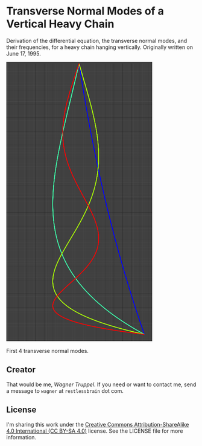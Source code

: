# Transverse Normal Modes of a Vertical Heavy Chain

Derivation of the differential equation, the transverse normal modes, and their frequencies, for a heavy chain hanging vertically. Originally written on June 17, 1995.

![](1st_four_modes.png)

First 4 transverse normal modes.

## Creator

That would be me, _Wagner Truppel_. If you need or want to contact me, send a message to `wagner` at `restlessbrain` dot com.

## License

I'm sharing this work under the [Creative Commons Attribution-ShareAlike 4.0 International (CC BY-SA 4.0)](http://creativecommons.org/licenses/by-sa/4.0/) license. See the LICENSE file for more information.
